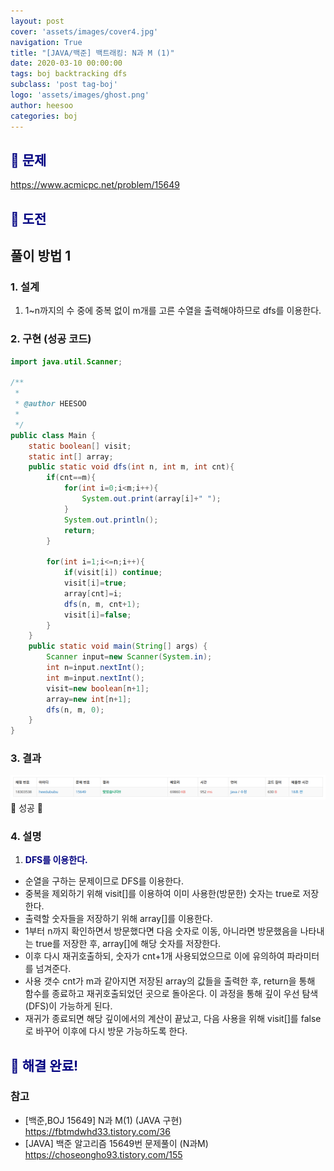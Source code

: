 ```yaml
---
layout: post
cover: 'assets/images/cover4.jpg'
navigation: True
title: "[JAVA/백준] 백트래킹: N과 M (1)"
date: 2020-03-10 00:00:00
tags: boj backtracking dfs
subclass: 'post tag-boj'
logo: 'assets/images/ghost.png'
author: heesoo
categories: boj
---
```

## <span style="color:navy">👀 문제</span>
<https://www.acmicpc.net/problem/15649>

## <span style="color:navy">👊 도전</span>

## 풀이 방법 1

### 1. 설계
1. 1~n까지의 수 중에 중복 없이 m개를 고른 수열을 출력해야하므로 dfs를 이용한다.

### 2. 구현 (성공 코드)
```java
import java.util.Scanner;

/**
 * 
 * @author HEESOO
 *
 */
public class Main {
	static boolean[] visit;
	static int[] array;
	public static void dfs(int n, int m, int cnt){
		if(cnt==m){
			for(int i=0;i<m;i++){
				System.out.print(array[i]+" ");
			}
			System.out.println();
			return;
		}
		
		for(int i=1;i<=n;i++){
			if(visit[i]) continue;
			visit[i]=true;
			array[cnt]=i;
			dfs(n, m, cnt+1);
			visit[i]=false;
		}
	}
	public static void main(String[] args) {
		Scanner input=new Scanner(System.in);
		int n=input.nextInt();
		int m=input.nextInt();
		visit=new boolean[n+1];
		array=new int[n+1];
		dfs(n, m, 0);
	}
}
 ```

### 3. 결과
![실행결과](./assets/images/200310_1.PNG)
🤟 성공 🤟

### 4. 설명
1. **<span style="color:navy">DFS를 이용한다.</span>**
- 순열을 구하는 문제이므로 DFS를 이용한다.
- 중복을 제외하기 위해 visit[]를 이용하여 이미 사용한(방문한) 숫자는 true로 저장한다.
- 출력할 숫자들을 저장하기 위해 array[]를 이용한다.
- 1부터 n까지 확인하면서 방문했다면 다음 숫자로 이동, 아니라면 방문했음을 나타내는 true를 저장한 후, array[]에 해당 숫자를 저장한다. 
- 이후 다시 재귀호출하되, 숫자가 cnt+1개 사용되었으므로 이에 유의하여 파라미터를 넘겨준다.
- 사용 갯수 cnt가 m과 같아지면 저장된 array의 값들을 출력한 후, return을 통해 함수를 종료하고 재귀호출되었던 곳으로 돌아온다. 이 과정을 통해 깊이 우선 탐색(DFS)이 가능하게 된다.
- 재귀가 종료되면 해당 깊이에서의 계산이 끝났고, 다음 사용을 위해 visit[]를 false로 바꾸어 이후에 다시 방문 가능하도록 한다.

## <span style="color:navy">👏 해결 완료!</span>


### 참고
- [백준,BOJ 15649] N과 M(1) (JAVA 구현) <https://fbtmdwhd33.tistory.com/36>
- [JAVA] 백준 알고리즘 15649번 문제풀이 (N과M) <https://choseongho93.tistory.com/155>
